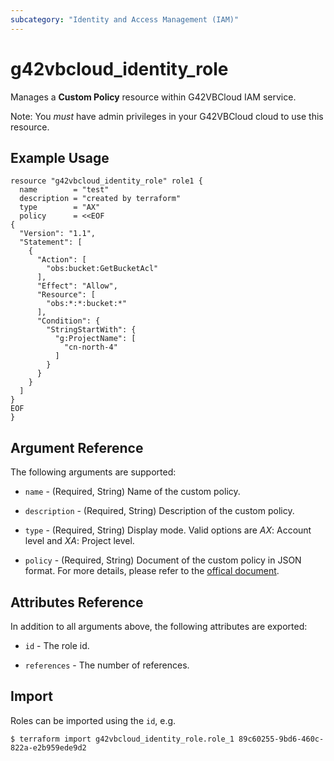 ```yaml
---
subcategory: "Identity and Access Management (IAM)"
---
```


# g42vbcloud\_identity\_role

Manages a **Custom Policy** resource within G42VBCloud IAM service.

Note: You _must_ have admin privileges in your G42VBCloud cloud to use
this resource.

## Example Usage

```hcl
resource "g42vbcloud_identity_role" role1 {
  name        = "test"
  description = "created by terraform"
  type        = "AX"
  policy      = <<EOF
{
  "Version": "1.1",
  "Statement": [
    {
      "Action": [
        "obs:bucket:GetBucketAcl"
      ],
      "Effect": "Allow",
      "Resource": [
        "obs:*:*:bucket:*"
      ],
      "Condition": {
        "StringStartWith": {
          "g:ProjectName": [
            "cn-north-4"
          ]
        }
      }
    }
  ]
}
EOF
}
```

## Argument Reference

The following arguments are supported:

* `name` - (Required, String) Name of the custom policy. 

* `description` - (Required, String) Description of the custom policy.

* `type` - (Required, String) Display mode. Valid options are _AX_: Account level and _XA_: Project level.

* `policy` - (Required, String) Document of the custom policy in JSON format. For more details, please refer to the
    [offical document](https://docs.vb.g42cloud.com/en-us/usermanual/iam/iam_01_0017.html).

## Attributes Reference

In addition to all arguments above, the following attributes are exported:

* `id` - The role id.

* `references` - The number of references.

## Import

Roles can be imported using the `id`, e.g.

```
$ terraform import g42vbcloud_identity_role.role_1 89c60255-9bd6-460c-822a-e2b959ede9d2
```
